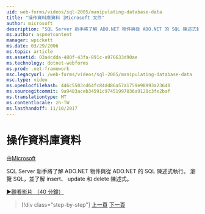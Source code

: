 ```yaml
---
uid: web-forms/videos/sql-2005/manipulating-database-data
title: "操作資料庫資料 |Microsoft 文件"
author: microsoft
description: "SQL Server 新手將了解 ADO.NET 物件與從 ADO.NET 的 SQL 陳述式執行。 瀏覽 SQL 和了解 insert、 update 和 delete sta 資料庫..."
ms.author: aspnetcontent
manager: wpickett
ms.date: 03/29/2006
ms.topic: article
ms.assetid: 03a4cdda-480f-43fa-891c-a976633d90ae
ms.technology: dotnet-webforms
ms.prod: .net-framework
msc.legacyurl: /web-forms/videos/sql-2005/manipulating-database-data
msc.type: video
ms.openlocfilehash: 446c5503cd64fc84dd86a57a1759e98993a23640
ms.sourcegitcommit: 9a9483aceb34591c97451997036a9120c3fe2baf
ms.translationtype: MT
ms.contentlocale: zh-TW
ms.lasthandoff: 11/10/2017
---
```

<a name="manipulating-database-data"></a>操作資料庫資料
====================
由[Microsoft](https://github.com/microsoft)

SQL Server 新手將了解 ADO.NET 物件與從 ADO.NET 的 SQL 陳述式執行。 瀏覽 SQL，並了解 insert、 update 和 delete 陳述式。

[&#9654;觀看影片 （40 分鐘）](https://channel9.msdn.com/Blogs/ASP-NET-Site-Videos/manipulating-database-data)

>[!div class="step-by-step"]
[上一頁](designing-relational-database-tables.md)
[下一頁](more-structured-query-language.md)
